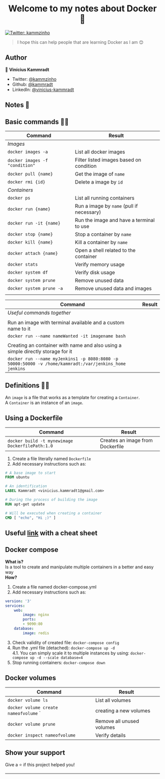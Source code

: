 <h1 align="center">Welcome to my notes about Docker 👋</h1>
<p>
  <a href="https://twitter.com/kammzinho" target="_blank">
    <img alt="Twitter: kammzinho" src="https://img.shields.io/twitter/follow/kammzinho.svg?style=social" />
  </a>
</p>

> I hope this can help people that are learning Docker as I am 😊

## Author

👤 **Vinícius Kammradt**

* Twitter: [@kammzinho](https://twitter.com/kammzinho)
* Github: [@kammradt](https://github.com/kammradt)
* LinkedIn: [@vinicius-kammradt](https://linkedin.com/in/vinicius-kammradt)


## Notes 📝

## **Basic commands 👨‍💻**

| Command 	                              | Result                                    	|
|-     	                                  |-                                          	|
| *Images*                                                                              |
|  `docker images -a`  	                  | List all docker images                     	|
|  `docker images -f "condition"`         | Filter listed images based on condition     |
|  `docker pull {name}`          	        | Get the image of `name`                 	  |
|  `docker rmi {id}`                      | Delete a image by `id`                    	|
| *Containers*    	                                                         	          |
|  `docker ps`                  	        | List all running containers                 |
|  `docker run {name}`          	        | Run a image by `name` (pull if necessary)   |
|  `docker run -it {name}`       	        | Run the image and have a terminal to use    |
|  `docker stop {name}`       	          | Stop a container by `name`                  |
|  `docker kill {name}`       	          | Kill a container by `name`                  |
|  `docker attach {name}`       	        | Open a shell related to the container       |
|  `docker stats`                	        | Verify memory usage                         |
|  `docker system df`            	        | Verify disk usage                           |
|  `docker system prune`         	        | Remove unused data                          |
|  `docker system prune -a`     	        | Remove unused data and images               |
|                                                                                       |

| Command 	                              | Result                                    	|
|-     	                                  |-                                          	|
|*Useful commands together* |
|                                                                                       |
|  Run an image with terminal available and a custom name to it      	                  |
|  `docker run --name nameWanted -it imagename bash`     	                              |
|                                                                                       |
|  Creating an container with name and also using a simple directly storage for it      |
|  `docker run --name myJenkins1 -p 8080:8080 -p 50000:50000 -v /home/kammradt:/var/jenkins_home jenkins` |

## **Definitions 👨‍🎓**
An `image` is a file that works as a template for creating a `Container`.  
A `Container` is an instance of an `image`.  

## **Using a Dockerfile**

| Command 	                              | Result                                    	|
|-     	                                  |-                                          	|
| `docker build -t mynewimage DockerfilePath:1.0`|Creates an image from Dockerfile      |

1. Create a file literally named `Dockerfile`
2. Add necessary instructions such as:
```dockerfile
# A base image to start
FROM ubuntu  

# An identification
LABEL Kammradt <vinicius.kammradt1@gmail.com>

# During the process of building the image
RUN apt-get update

# Will be executed when creating a container
CMD [ "echo", "Hi ;)" ]
```
  
## Useful [link](https://github.com/wsargent/docker-cheat-sheet#dockerfile) with a cheat sheet


## **Docker compose**
**What is?**  
Is a tool to create and manipulate multiple containers in a better and easy way  
**How?**
1. Create a file named docker-compose.yml
2. Add necessary instructions such as:
```yml
version: '3'
services:
    web:
        image: nginx
        ports:
        - 9090:80
    database:
        image: redis
```
3. Check validity of created file: `docker-compose config`
4. Run the .yml file (detached): `docker-compose up -d`  
4.1. You can simply scale it to multiple instances by using: `docker-compose up -d --scale database=4 `
5. Stop running containers: `docker-compose down`


## **Docker volumes**
| Command 	                              | Result                              	|
|-     	                                  |-                                   	|
| `docker volume ls `                     | List all volumes                     |
| `docker volume create nameofvolume` `   | creating a new volumes               |
| `docker volume prune `                  | Remove all unused volumes            |
| `docker inspect nameofvolume `          | Verify details            |


## Show your support

Give a ⭐️ if this project helped you!

***
